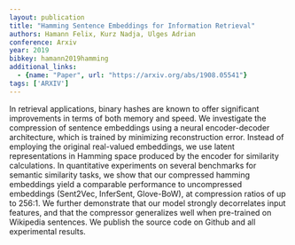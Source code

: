 ```yaml
---
layout: publication
title: "Hamming Sentence Embeddings for Information Retrieval"
authors: Hamann Felix, Kurz Nadja, Ulges Adrian
conference: Arxiv
year: 2019
bibkey: hamann2019hamming
additional_links:
  - {name: "Paper", url: "https://arxiv.org/abs/1908.05541"}
tags: ['ARXIV']
---
```

In retrieval applications, binary hashes are known to offer significant
improvements in terms of both memory and speed. We investigate the compression
of sentence embeddings using a neural encoder-decoder architecture, which is
trained by minimizing reconstruction error. Instead of employing the original
real-valued embeddings, we use latent representations in Hamming space produced
by the encoder for similarity calculations. In quantitative experiments on
several benchmarks for semantic similarity tasks, we show that our compressed
hamming embeddings yield a comparable performance to uncompressed embeddings
(Sent2Vec, InferSent, Glove-BoW), at compression ratios of up to 256:1. We
further demonstrate that our model strongly decorrelates input features, and
that the compressor generalizes well when pre-trained on Wikipedia sentences. We
publish the source code on Github and all experimental results.
